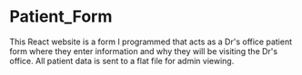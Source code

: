 # Patient_Form
This React website is a form I programmed that acts as a Dr's office patient form where they enter information and why they will be visiting the Dr's office. All patient data is sent to a flat file for admin viewing.
